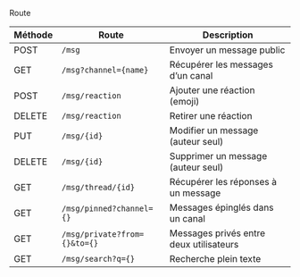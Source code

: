 Route 

| Méthode | Route                        | Description                             |
| ------- | ---------------------------- | --------------------------------------- |
| POST    | `/msg`                       | Envoyer un message public               |
| GET     | `/msg?channel={name}`        | Récupérer les messages d’un canal       |
| POST    | `/msg/reaction`              | Ajouter une réaction (emoji)            |
| DELETE  | `/msg/reaction`              | Retirer une réaction                    |
| PUT     | `/msg/{id}`                  | Modifier un message (auteur seul)       |
| DELETE  | `/msg/{id}`                  | Supprimer un message (auteur seul)      |
| GET     | `/msg/thread/{id}`           | Récupérer les réponses à un message     |
| GET     | `/msg/pinned?channel={}`     | Messages épinglés dans un canal         |
| GET     | `/msg/private?from={}&to={}` | Messages privés entre deux utilisateurs |
| GET     | `/msg/search?q={}`           | Recherche plein texte                   |
